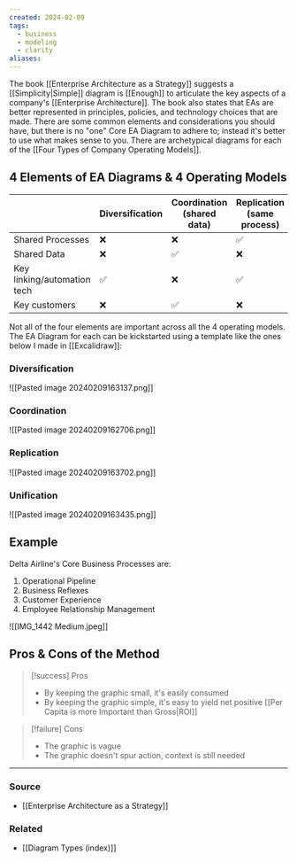 ```yaml
---
created: 2024-02-09
tags:
  - business
  - modeling
  - clarity
aliases:
---
```

The book [[Enterprise Architecture as a Strategy]] suggests a [[Simplicity|Simple]] diagram is [[Enough]] to articulate the key aspects of a company's [[Enterprise Architecture]]. The book also states that EAs are better represented in principles, policies, and technology choices that are made. There are some common elements and considerations you should have, but there is no "one" Core EA Diagram to adhere to; instead it's better to use what makes sense to you. There are archetypical diagrams for each of the [[Four Types of Company Operating Models]].

## 4 Elements of EA Diagrams & 4 Operating Models

|  | Diversification | Coordination<br>(shared data) | Replication<br>(same process) | Unification |
| ---- | ---- | ---- | ---- | ---- |
| Shared Processes | ❌ | ❌ | ✅ | ✅ |
| Shared Data | ❌ | ✅ | ❌ | ✅ |
| Key linking/automation tech | ✅ | ❌ | ✅ | Optional |
| Key customers | ❌ | ✅ | ❌ | ✅ |
Not all of the four elements are important across all the 4 operating models. The EA Diagram for each can be kickstarted using a template like the ones below I made in [[Excalidraw]]:
### Diversification
![[Pasted image 20240209163137.png]]
### Coordination
![[Pasted image 20240209162706.png]]

### Replication
![[Pasted image 20240209163702.png]]

### Unification
![[Pasted image 20240209163435.png]]
## Example
Delta Airline's Core Business Processes are:
1. Operational Pipeline
2. Business Reflexes
3. Customer Experience
4. Employee Relationship Management

![[IMG_1442 Medium.jpeg]]
## Pros & Cons of the Method

> [!success] Pros
> - By keeping the graphic small, it's easily consumed
> - By keeping the graphic simple, it's easy to yield net positive [[Per Capita is more Important than Gross|ROI]]

> [!failure] Cons
> - The graphic is vague
> - The graphic doesn't spur action, context is still needed

---
### Source
- [[Enterprise Architecture as a Strategy]]

### Related
- [[Diagram Types (index)]]